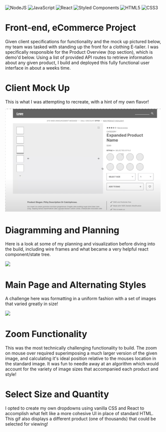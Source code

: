 ![NodeJS](https://img.shields.io/badge/node.js-6DA55F?style=for-the-badge&logo=node.js&logoColor=white)
![JavaScript](https://img.shields.io/badge/JavaScript-F7DF1E?style=for-the-badge&logo=javascript&logoColor=black)
![React](https://img.shields.io/badge/-React-61DAFB?logo=react&logoColor=white&style=for-the-badge)
![Styled Components](https://img.shields.io/badge/styled--components-DB7093?style=for-the-badge&logo=styled-components&logoColor=white)
![HTML5](https://img.shields.io/badge/html5-%23E34F26.svg?style=for-the-badge&logo=html5&logoColor=white)
![CSS3](https://img.shields.io/badge/css3-%231572B6.svg?style=for-the-badge&logo=css3&logoColor=white)

# Front-end, eCommerce Project

Given client specifications for functionality and the mock up pictured below, my team was tasked with standing up the front for a clothing E-tailer. I was specifically responsible for the Product Overview (top section), which is demo'd below. Using a list of provided API routes to retrieve information about any given product, I build and deployed this fully functional user interface in about a weeks time.  

# Client Mock Up
This is what I was attempting to recreate, with a hint of my own flavor!

<img src="https://github.com/Willy-McNamara/FEC/blob/main/FECMockUp.png" width=500px/> 

# Diagramming and Planning
Here is a look at some of my planning and visualization before diving into the build, including wire frames and what became a very helpful react component/state tree. 

<img src="http://g.recordit.co/utRjzHaYYP.gif" width=500px/> 

# Main Page and Alternating Styles
A challenge here was formatting in a uniform fashion with a set of images that varied greatly in size!

<img src="http://g.recordit.co/utRjzHaYYP.gif" width=500px/> 


# Zoom Functionality
This was the most technically challenging functionality to build. The zoom on mouse over required superimposing a much larger version of the given image, and calculating it's ideal position relative to the mouses location in the standard image. It was fun to needle away at an algorithm which would account for the variety of image sizes that accompanied each product and style! 


# Select Size and Quantity
I opted to create my own dropdowns using vanilla CSS and React to accomplish what felt like a more cohesive UI in place of standard HTML. 
This gif also displays a different product (one of thousands) that could be selected for viewing! 









